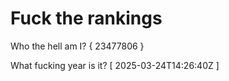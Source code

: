 # Fuck the rankings

Who the hell am I?
{ 23477806 }

What fucking year is it?
[ 2025-03-24T14:26:40Z ]

